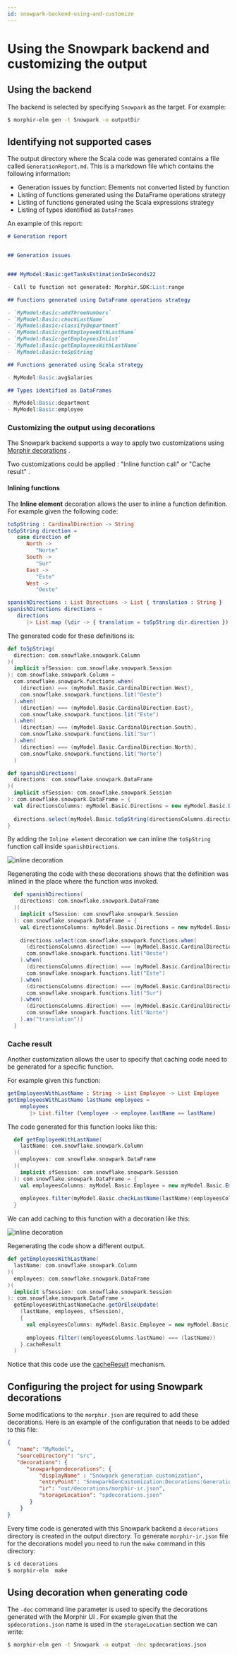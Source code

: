 ```yaml
---
id: snowpark-backend-using-and-customize
---
```


# Using the Snowpark backend and customizing the output

## Using the backend

The backend is selected by specifying `Snowpark` as the target. For example:

```bash
$ morphir-elm gen -t Snowpark -o outputDir
```

## Identifying not supported cases

The output directory where the Scala code was generated contains a file called `GenerationReport.md`. This is a markdown file which contains the following information:

- Generation issues by function: Elements not converted listed by function
- Listing of functions generated using the DataFrame operations strategy
- Listing of functions generated using the Scala expressions strategy
- Listing of types identified as `DataFrames`

An example of this report:

```markdown
# Generation report


## Generation issues


### MyModel:Basic:getTasksEstimationInSeconds22

- Call to function not generated: Morphir.SDK:List:range

## Functions generated using DataFrame operations strategy

- `MyModel:Basic:addThreeNumbers`
- `MyModel:Basic:checkLastName`
- `MyModel:Basic:classifyDepartment`
- `MyModel:Basic:getEmployeeWithLastName`
- `MyModel:Basic:getEmployeesInList`
- `MyModel:Basic:getEmployeesWithLastName`
- `MyModel:Basic:toSpString`

## Functions generated using Scala strategy

- MyModel:Basic:avgSalaries

## Types identified as DataFrames

- MyModel:Basic:department
- MyModel:Basic:employee
```

### Customizing the output using decorations

The Snowpark backend supports a way to apply two customizations using [Morphir decorations](https://morphir.finos.org/docs/decorations-users-guide) . 

Two customizations could be applied : "Inline function call" or "Cache result" .

#### Inlining functions

The **Inline element** decoration allows the user to inline a function definition. For example given the following code:

```elm
toSpString : CardinalDirection -> String
toSpString direction =
   case direction of
      North -> 
         "Norte"
      South ->
         "Sur"
      East ->
         "Este"
      West ->
         "Oeste"

spanishDirections : List Directions -> List { translation : String }
spanishDirections directions =
   directions
      |> List.map (\dir -> { translation = toSpString dir.direction })
```

The generated code for these definitions is:

```scala
def toSpString(
  direction: com.snowflake.snowpark.Column
)(
  implicit sfSession: com.snowflake.snowpark.Session
): com.snowflake.snowpark.Column =
  com.snowflake.snowpark.functions.when(
    (direction) === (myModel.Basic.CardinalDirection.West),
    com.snowflake.snowpark.functions.lit("Oeste")
  ).when(
    (direction) === (myModel.Basic.CardinalDirection.East),
    com.snowflake.snowpark.functions.lit("Este")
  ).when(
    (direction) === (myModel.Basic.CardinalDirection.South),
    com.snowflake.snowpark.functions.lit("Sur")
  ).when(
    (direction) === (myModel.Basic.CardinalDirection.North),
    com.snowflake.snowpark.functions.lit("Norte")
  )

def spanishDirections(
  directions: com.snowflake.snowpark.DataFrame
)(
  implicit sfSession: com.snowflake.snowpark.Session
): com.snowflake.snowpark.DataFrame = {
  val directionsColumns: myModel.Basic.Directions = new myModel.Basic.DirectionsWrapper(directions)
  
  directions.select(myModel.Basic.toSpString(directionsColumns.direction).as("translation"))
}
```

By adding the `Inline element` decoration we can inline the `toSpString` function call inside `spanishDirections`. 

![inline decoration](sp_inline_decoration.png)

Regenerating the code with these decorations shows that the definition was inlined in the place where the function was invoked.

```scala
  def spanishDirections(
    directions: com.snowflake.snowpark.DataFrame
  )(
    implicit sfSession: com.snowflake.snowpark.Session
  ): com.snowflake.snowpark.DataFrame = {
    val directionsColumns: myModel.Basic.Directions = new myModel.Basic.DirectionsWrapper(directions)
    
    directions.select(com.snowflake.snowpark.functions.when(
      (directionsColumns.direction) === (myModel.Basic.CardinalDirection.West),
      com.snowflake.snowpark.functions.lit("Oeste")
    ).when(
      (directionsColumns.direction) === (myModel.Basic.CardinalDirection.East),
      com.snowflake.snowpark.functions.lit("Este")
    ).when(
      (directionsColumns.direction) === (myModel.Basic.CardinalDirection.South),
      com.snowflake.snowpark.functions.lit("Sur")
    ).when(
      (directionsColumns.direction) === (myModel.Basic.CardinalDirection.North),
      com.snowflake.snowpark.functions.lit("Norte")
    ).as("translation"))
  }
```

### Cache result

Another customization allows the user to specify that caching code need to be generated for a specific function.  

For example given this function:

```elm
getEmployeesWithLastName : String -> List Employee -> List Employee
getEmployeesWithLastName lastName employees =
    employees
       |> List.filter (\employee -> employee.lastName == lastName)
```

The code generated for this function looks like this:

```scala
  def getEmployeeWithLastName(
    lastName: com.snowflake.snowpark.Column
  )(
    employees: com.snowflake.snowpark.DataFrame
  )(
    implicit sfSession: com.snowflake.snowpark.Session
  ): com.snowflake.snowpark.DataFrame = {
    val employeesColumns: myModel.Basic.Employee = new myModel.Basic.EmployeeWrapper(employees)
    
    employees.filter(myModel.Basic.checkLastName(lastName)(employeesColumns))
  }
```

We can add caching to this function with a decoration like this:

![inline decoration](sp_caching_decoration.png)

Regenerating the code show a different output.

```scala
def getEmployeesWithLastName(
  lastName: com.snowflake.snowpark.Column
)(
  employees: com.snowflake.snowpark.DataFrame
)(
  implicit sfSession: com.snowflake.snowpark.Session
): com.snowflake.snowpark.DataFrame =
  getEmployeesWithLastNameCache.getOrElseUpdate(
    (lastName, employees, sfSession),
    {
      val employeesColumns: myModel.Basic.Employee = new myModel.Basic.EmployeeWrapper(employees)
      
      employees.filter((employeesColumns.lastName) === (lastName))
    }.cacheResult
  )
```

Notice that this code use the [cacheResult](https://docs.snowflake.com/en/developer-guide/snowpark/scala/working-with-dataframes#caching-a-dataframe)  mechanism.

## Configuring the project for using Snowpark decorations

Some modifications to the  `morphir.json` are required to add these decorations. Here is an example of the configuration that needs to be added to this file:

```json
{
   "name": "MyModel",
   "sourceDirectory": "src",
   "decorations": {
      "snowparkgendecorations": {
          "displayName" : "Snowpark generation customization",
          "entryPoint": "SnowparkGenCustomization:Decorations:GenerationCustomization",
          "ir": "out/decorations/morphir-ir.json",
          "storageLocation": "spdecorations.json"
       }
    }
}
```

Every time code is generated with this Snowpark backend a `decorations` directory is created in the output directory. To generate `morphir-ir.json` file for the decorations model you need to run the `make` command in this directory:

```bash
$ cd decorations
$ morphir-elm  make
```

## Using decoration when generating code

The `-dec` command line parameter is used to specify the decorations generated with the Morphir UI . For example given that the `spdecorations.json` name is used in the `storageLocation` section we can write:

```bash
$ morphir-elm gen -t Snowpark -o output -dec spdecorations.json
```
